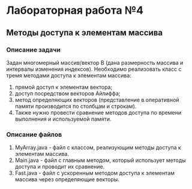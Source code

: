 # Лабораторная работа №4
## Методы доступа к элементам массива
### Описание задачи
Задан многомерный массив/вектор B (дана размерность массива и интервалы изменения индексов). Необходимо реализовать класс с тремя методами доступа к элементам массива:

1. прямой доступ к элементам вектора;
2. доступ посредством векторов Айлиффа;
3. метод определяющих векторов (представление в оперативной памяти производится по столбцам и строкам).
4. Также нужно провести сравнение методов доступа по времени выполнения и используемой памяти.

### Описание файлов
1. MyArray.java - файл с классом, реализующим методы доступа к элементам массива.
2. Main.java - файл с главным методом, который использует методы доступа и проводит их сравнение.
3. Fast.java - файл c ускоренным методом доступа к элементам массива через определяющие векторы.
